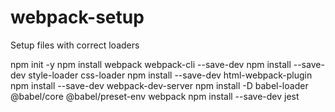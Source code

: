 # webpack-setup
Setup files with correct loaders


npm init -y
npm install webpack webpack-cli --save-dev
npm install --save-dev style-loader css-loader
npm install --save-dev html-webpack-plugin
npm install --save-dev webpack-dev-server
npm install -D babel-loader @babel/core @babel/preset-env webpack
npm install --save-dev jest
